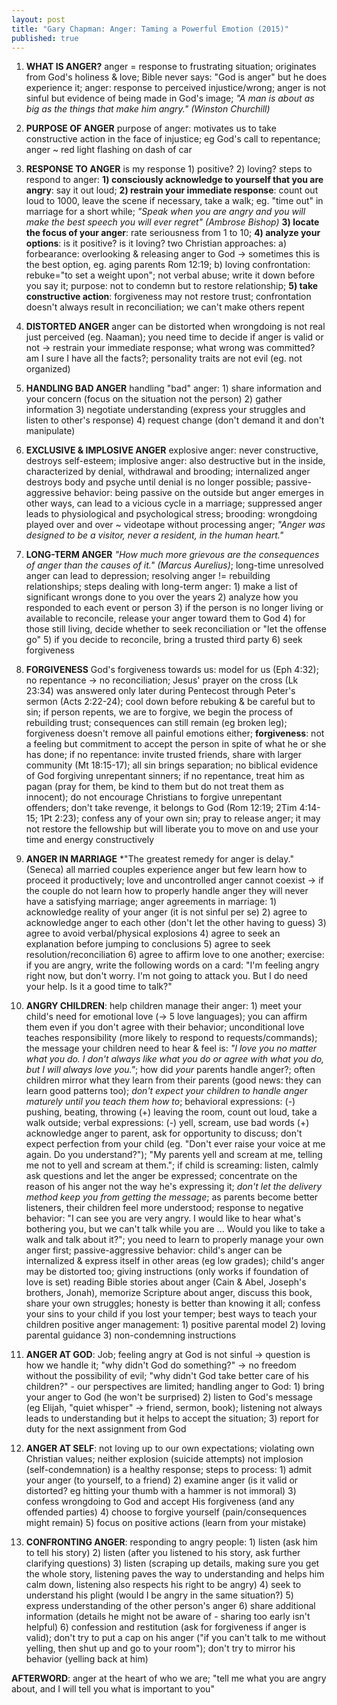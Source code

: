 ```yaml
---
layout: post
title: "Gary Chapman: Anger: Taming a Powerful Emotion (2015)"
published: true
---
```


1. **WHAT IS ANGER?** anger = response to frustrating situation; originates from God's holiness & love; Bible never says: "God is anger" but he does experience it; anger: response to perceived injustice/wrong; anger is not sinful but evidence of being made in God's image; _"A man is about as big as the things that make him angry." (Winston Churchill)_

2. **PURPOSE OF ANGER** purpose of anger: motivates us to take constructive action in the face of injustice; eg God's call to repentance; anger ~ red light flashing on dash of car

3. **RESPONSE TO ANGER** is my response 1) positive? 2) loving? steps to respond to anger: **1) consciously acknowledge to yourself that you are angry**: say it out loud; **2) restrain your immediate response**: count out loud to 1000, leave the scene if necessary, take a walk; eg. "time out" in marriage for a short while; _"Speak when you are angry and you will make the best speech you will ever regret" (Ambrose Bishop)_ **3) locate the focus of your anger**: rate seriousness from 1 to 10; **4) analyze your options**: is it positive? is it loving? two Christian approaches: a) forbearance: overlooking & releasing anger to God -> sometimes this is the best option, eg. aging parents Rom 12:19; b) loving confrontation: rebuke="to set a weight upon"; not verbal abuse; write it down before you say it; purpose: not to condemn but to restore relationship; **5) take constructive action**: forgiveness may not restore trust; confrontation doesn't always result in reconciliation; we can't make others repent

4. **DISTORTED ANGER** anger can be distorted when wrongdoing is not real just perceived (eg. Naaman); you need time to decide if anger is valid or not -> restrain your immediate response; what wrong was committed? am I sure I have all the facts?; personality traits are not evil (eg. not organized)

5. **HANDLING BAD ANGER** handling "bad" anger: 1) share information and your concern (focus on the situation not the person) 2) gather information 3) negotiate understanding (express your struggles and listen to other's response) 4) request change (don't demand it and don't manipulate)

6. **EXCLUSIVE & IMPLOSIVE ANGER** explosive anger: never constructive, destroys self-esteem; implosive anger: also destructive but in the inside, characterized by denial, withdrawal and brooding; internalized anger destroys body and psyche until denial is no longer possible; passive-aggressive behavior: being passive on the outside but anger emerges in other ways, can lead to a vicious cycle in a marriage; suppressed anger leads to physiological and psychological stress; brooding: wrongdoing played over and over ~ videotape without processing anger; _"Anger was designed to be a visitor, never a resident, in the human heart."_

7. **LONG-TERM ANGER** _"How much more grievous are the consequences of anger than the causes of it." (Marcus Aurelius)_; long-time unresolved anger can lead to depression; resolving anger != rebuilding relationships; steps dealing with long-term anger: 1) make a list of significant wrongs done to you over the years 2) analyze how you responded to each event or person 3) if the person is no longer living or available to reconcile, release your anger toward them to God 4) for those still living, decide whether to seek reconciliation or "let the offense go" 5) if you decide to reconcile, bring a trusted third party 6) seek forgiveness

8. **FORGIVENESS** God's forgiveness towards us: model for us (Eph 4:32); no repentance -> no reconciliation; Jesus' prayer on the cross (Lk 23:34) was answered only later during Pentecost through Peter's sermon (Acts 2:22-24); cool down before rebuking & be careful but to sin; if person repents, we are to forgive, we begin the process of rebuilding trust; consequences can still remain (eg broken leg); forgiveness doesn't remove all painful emotions either; **forgiveness**: not a feeling but commitment to accept the person in spite of what he or she has done; if no repentance: invite trusted friends, share with larger community (Mt 18:15-17); all sin brings separation; no biblical evidence of God forgiving unrepentant sinners; if no repentance, treat him as pagan (pray for them, be kind to them but do not treat them as innocent); do not encourage Christians to forgive unrepentant offenders; don't take revenge, it belongs to God (Rom 12:19; 2Tim 4:14-15; 1Pt 2:23); confess any of your own sin; pray to release anger; it may not restore the fellowship but will liberate you to move on and use your time and energy constructively

9. **ANGER IN MARRIAGE** \*"The greatest remedy for anger is delay." (Seneca) all married couples experience anger but few learn how to proceed it productively; love and uncontrolled anger cannot coexist -> if the couple do not learn how to properly handle anger they will never have a satisfying marriage; anger agreements in marriage: 1) acknowledge reality of your anger (it is not sinful per se) 2) agree to acknowledge anger to each other (don't let the other having to guess) 3) agree to avoid verbal/physical explosions 4) agree to seek an explanation before jumping to conclusions 5) agree to seek resolution/reconciliation 6) agree to affirm love to one another; exercise: if you are angry, write the following words on a card: "I'm feeling angry right now, but don't worry. I'm not going to attack you. But I do need your help. Is it a good time to talk?"

10. **ANGRY CHILDREN**: help children manage their anger: 1) meet your child's need for emotional love (-> 5 love languages); you can affirm them even if you don't agree with their behavior; unconditional love teaches responsibility (more likely to respond to requests/commands); the message your children need to hear & feel is: _"I love you no matter what you do. I don't always like what you do or agree with what you do, but I will always love you."_; how did _your_ parents handle anger?; often children mirror what they learn from their parents (good news: they can learn good patterns too); _don't expect your children to handle anger maturely until you teach them how to_; behavioral expressions: (-) pushing, beating, throwing (+) leaving the room, count out loud, take a walk outside; verbal expressions: (-) yell, scream, use bad words (+) acknowledge anger to parent, ask for opportunity to discuss; don't expect perfection from your child (eg. "Don't ever raise your voice at me again. Do you understand?"); "My parents yell and scream at me, telling me not to yell and scream at them."; if child is screaming: listen, calmly ask questions and let the anger be expressed; concentrate on the reason of his anger not the way he's expressing it; _don't let the delivery method keep you from getting the message_; as parents become better listeners, their children feel more understood; response to negative behavior: "I can see you are very angry. I would like to hear what's bothering you, but we can't talk while you are ... Would you like to take a walk and talk about it?"; you need to learn to properly manage your own anger first; passive-aggressive behavior: child's anger can be internalized & express itself in other areas (eg low grades); child's anger may be distorted too; giving instructions (only works if foundation of love is set) reading Bible stories about anger (Cain & Abel, Joseph's brothers, Jonah), memorize Scripture about anger, discuss this book, share your own struggles; honesty is better than knowing it all; confess your sins to your child if you lost your temper; best ways to teach your children positive anger management: 1) positive parental model 2) loving parental guidance 3) non-condemning instructions

11. **ANGER AT GOD**: Job; feeling angry at God is not sinful -> question is how we handle it; "why didn't God do something?" -> no freedom without the possibility of evil; "why didn't God take better care of his children?" - our perspectives are limited; handling anger to God: 1) bring your anger to God (he won't be surprised) 2) listen to God's message (eg Elijah, "quiet whisper" -> friend, sermon, book); listening not always leads to understanding but it helps to accept the situation; 3) report for duty for the next assignment from God

12. **ANGER AT SELF**: not loving up to our own expectations; violating own Christian values; neither explosion (suicide attempts) not implosion (self-condemnation) is a healthy response; steps to process: 1) admit your anger (to yourself, to a friend) 2) examine anger (is it valid or distorted? eg hitting your thumb with a hammer is not immoral) 3) confess wrongdoing to God and accept His forgiveness (and any offended parties) 4) choose to forgive yourself (pain/consequences might remain) 5) focus on positive actions (learn from your mistake)

13. **CONFRONTING ANGER**: responding to angry people: 1) listen (ask him to tell his story) 2) listen (after you listened to his story, ask further clarifying questions) 3) listen (scraping up details, making sure you get the whole story, listening paves the way to understanding and helps him calm down, listening also respects his right to be angry) 4) seek to understand his plight (would I be angry in the same situation?) 5) express understanding of the other person's anger 6) share additional information (details he might not be aware of - sharing too early isn't helpful) 6) confession and restitution (ask for forgiveness if anger is valid); don't try to put a cap on his anger ("if you can't talk to me without yelling, then shut up and go to your room"); don't try to mirror his behavior (yelling back at him)

**AFTERWORD**: anger at the heart of who we are; "tell me what you are angry about, and I will tell you what is important to you"
